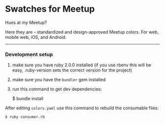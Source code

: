 # Swatches for Meetup

Hues at my Meetup?

Here they are - standardized and design-approved Meetup colors. For web, mobile web, iOS, and Android.

----

### Development setup

1. make sure you have ruby 2.0.0 installed (if you use rbenv this will be easy, .ruby-version sets the correct version for the project)
2. make sure you have the `bundler` gem installed
3. run this command to get dev dependencies:

	$ bundle install

After editing `colors.yaml` use this command to rebuild the consumable files:

	$ ruby consumer.rb
